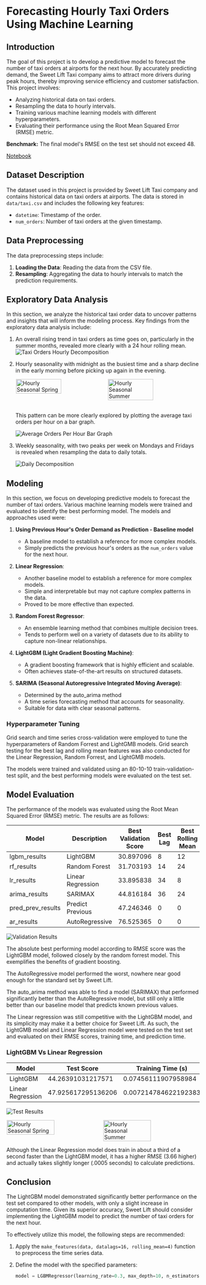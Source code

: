 # Forecasting Hourly Taxi Orders Using Machine Learning

## Introduction

The goal of this project is to develop a predictive model to forecast the number of taxi orders at airports for the next hour. By accurately predicting demand, the Sweet Lift Taxi company aims to attract more drivers during peak hours, thereby improving service efficiency and customer satisfaction. This project involves:

- Analyzing historical data on taxi orders.
- Resampling the data to hourly intervals.
- Training various machine learning models with different hyperparameters.
- Evaluating their performance using the Root Mean Squared Error (RMSE) metric.

**Benchmark:** The final model's RMSE on the test set should not exceed 48.

[Notebook](/forecasting_hourly_taxi_orders.ipynb)

## Dataset Description

The dataset used in this project is provided by Sweet Lift Taxi company and contains historical data on taxi orders at airports. The data is stored in `data/taxi.csv` and includes the following key features:

- `datetime`: Timestamp of the order.
- `num_orders`: Number of taxi orders at the given timestamp.


## Data Preprocessing

The data preprocessing steps include:

1. **Loading the Data**: Reading the data from the CSV file.
2. **Resampling**: Aggregating the data to hourly intervals to match the prediction requirements.

## Exploratory Data Analysis

In this section, we analyze the historical taxi order data to uncover patterns and insights that will inform the modeling process. Key findings from the exploratory data analysis include:

1. An overall rising trend in taxi orders as time goes on, particularly in the summer months, revealed more clearly with a 24 hour rolling mean.  
    ![Taxi Orders Hourly Decomposition](/images/taxi_orders_hour.png)

2. Hourly seasonality with midnight as the busiest time and a sharp decline in the early morning before picking up again in the evening.  

    <div style="display: flex; justify-content: space-around;">
    <img src="images/hourly_seasonal_spring.png" alt="Hourly Seasonal Spring" style="width: 49.5%; height: auto;"/>
    <img src="images/hourly_seasonal_summer.png" alt="Hourly Seasonal Summer" style="width: 49.5%; height: auto;"/>
    </div>  
    <br>
    
    This pattern can be more clearly explored by plotting the average taxi orders per hour on a bar graph.  
    
    ![Average Orders Per Hour Bar Graph](/images/average_orders_per_hour_bar.png)  

3. Weekly seasonality, with two peaks per week on Mondays and Fridays is revealed when resampling the data to daily totals.  

    ![Daily Decomposition](/images/daily_decomp.png)  

## Modeling

In this section, we focus on developing predictive models to forecast the number of taxi orders. Various machine learning models were trained and evaluated to identify the best performing model. The models and approaches used were:

1. **Using Previous Hour's Order Demand as Prediction - Baseline model**
    - A baseline model to establish a reference for more complex models.
    - Simply predicts the previous hour's orders as the `num_orders` value for the next hour.

2. **Linear Regression**:
   - Another baseline model to establish a reference for more complex models.
   - Simple and interpretable but may not capture complex patterns in the data.
   - Proved to be more effective than expected.

3. **Random Forest Regressor**:
   - An ensemble learning method that combines multiple decision trees.
   - Tends to perform well on a variety of datasets due to its ability to capture non-linear relationships.

4. **LightGBM (Light Gradient Boosting Machine)**:
   - A gradient boosting framework that is highly efficient and scalable.
   - Often achieves state-of-the-art results on structured datasets.

5. **SARIMA (Seasonal Autoregressive Integrated Moving Average)**:
   - Determined by the auto_arima method
   - A time series forecasting method that accounts for seasonality.
   - Suitable for data with clear seasonal patterns.

### Hyperparameter Tuning

Grid search and time series cross-validation were employed to tune the hyperparameters of Random Forrest and LightGMB models. Grid search testing for the best lag and rolling mean features was also conducted for the Linear Regression, Random Forrest, and LightGMB models.

 The models were trained and validated using an 80-10-10 train-validation-test split, and the best performing models were evaluated on the test set.

## Model Evaluation

The performance of the models was evaluated using the Root Mean Squared Error (RMSE) metric. The results are as follows:

| Model              | Description        | Best Validation Score | Best Lag | Best Rolling Mean |
|--------------------|--------------------|-----------------------|----------|-------------------|
| lgbm_results       | LightGBM           | 30.897096             | 8        | 12                |
| rf_results         | Random Forest      | 31.703193             | 14       | 24                |
| lr_results         | Linear Regression  | 33.895838             | 34       | 8                 |
| arima_results      | SARIMAX            | 44.816184             | 36       | 24                |
| pred_prev_results  | Predict Previous   | 47.246346             | 0        | 0                 |
| ar_results         | AutoRegressive     | 76.525365             | 0        | 0                 |

![Validation Results](/images/results_comparison.png)  

The absolute best performing model according to RMSE score was the LightGBM model, followed closely by the random forrest model. This exemplifies the benefits of gradient boosting.  

The AutoRegressive model performed the worst, nowhere near good enough for the standard set by Sweet Lift.

The auto_arima method was able to find a model (SARIMAX) that performed significantly better than the AutoRegressive model, but still only a little better than our baseline model that predicts known previous values.

The Linear regression was still competitive with the LightGBM model, and its simplicity may make it a better choice for Sweet Lift. As such, the LightGMB model and Linear Regression model were tested on the test set and evaluated on their RMSE scores, training time, and prediction time.

### LightGBM Vs Linear Regression

| Model               | Test Score          | Training Time (s)      | Prediction Time (s)    |
|---------------------|---------------------|------------------------|------------------------|
| LightGBM            | 44.26391031217571   | 0.07456111907958984    | 0.001577138900756836   |
| Linear Regression   | 47.925617295136206  | 0.007214784622192383   | 0.0016591548919677734  |

![Test Results](/images/test_results_comparison.png)  
    <div style="display: flex; justify-content: space-around;">
    <img src="images/lgbm_test_predVSactual.png" alt="Hourly Seasonal Spring" style="width: 49.5%; height: auto;"/>
    <img src="images/lr_test_predVSactual.png" alt="Hourly Seasonal Summer" style="width: 49.5%; height: auto;"/>
    </div>

Although the Linear Regression model does train in about a third of a second faster than the LightGBM model, it has a higher RMSE (3.66 higher) and actually takes slightly longer (.0005 seconds) to calculate predictions.

## Conclusion

The LightGBM model demonstrated significantly better performance on the test set compared to other models, with only a slight increase in computation time. Given its superior accuracy, Sweet Lift should consider implementing the LightGBM model to predict the number of taxi orders for the next hour.

To effectively utilize this model, the following steps are recommended:

1. Apply the `make_features(data, datalags=16, rolling_mean=4)` function to preprocess the time series data.

2. Define the model with the specified parameters: 
   ```python
   model = LGBMRegressor(learning_rate=0.3, max_depth=10, n_estimators=15)
